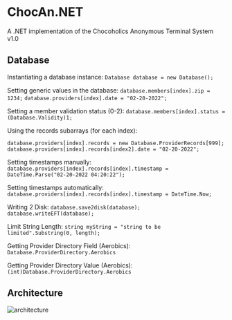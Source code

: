 # ChocAn.NET
A .NET implementation of the Chocoholics Anonymous Terminal System v1.0

## Database
Instantiating a database instance:
`Database database = new Database();`

Setting generic values in the database:
`database.members[index].zip = 1234;` `database.providers[index].date = "02-20-2022";`

Setting a member validation status (0-2):
`database.members[index].status = (Database.Validity)1;`

Using the records subarrays (for each index):
```
database.providers[index].records = new Database.ProviderRecords[999];
database.providers[index].records[index2].date = "02-20-2022";
```

Setting timestamps manually:
`database.providers[index].records[index].timestamp = DateTime.Parse("02-20-2022 04:20:22");`

Setting timestamps automatically:
`database.providers[index].records[index].timestamp = DateTime.Now;`

Writing 2 Disk:
`database.save2disk(database);`
`database.writeEFT(database);`

Limit String Length:
`string myString = "string to be limited".Substring(0, length);`

Getting Provider Directory Field (Aerobics):
`Database.ProviderDirectory.Aerobics`

Getting Provider Directory Value (Aerobics):
`(int)Database.ProviderDirectory.Aerobics`

## Architecture
![architecture](https://github.com/matthew17754/ChocAn/blob/database/architecture.png?raw=true)
